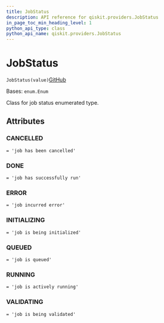 ```yaml
---
title: JobStatus
description: API reference for qiskit.providers.JobStatus
in_page_toc_min_heading_level: 1
python_api_type: class
python_api_name: qiskit.providers.JobStatus
---
```


# JobStatus

<span id="qiskit.providers.JobStatus" />

`JobStatus(value)`[GitHub](https://github.com/qiskit/qiskit/tree/stable/0.20/qiskit/providers/jobstatus.py "view source code")

Bases: `enum.Enum`

Class for job status enumerated type.

## Attributes

<span id="qiskit.providers.JobStatus.CANCELLED" />

### CANCELLED

`= 'job has been cancelled'`

<span id="qiskit.providers.JobStatus.DONE" />

### DONE

`= 'job has successfully run'`

<span id="qiskit.providers.JobStatus.ERROR" />

### ERROR

`= 'job incurred error'`

<span id="qiskit.providers.JobStatus.INITIALIZING" />

### INITIALIZING

`= 'job is being initialized'`

<span id="qiskit.providers.JobStatus.QUEUED" />

### QUEUED

`= 'job is queued'`

<span id="qiskit.providers.JobStatus.RUNNING" />

### RUNNING

`= 'job is actively running'`

<span id="qiskit.providers.JobStatus.VALIDATING" />

### VALIDATING

`= 'job is being validated'`

